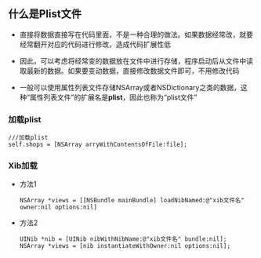 ## 什么是Plist文件
- 直接将数据直接写在代码里面，不是一种合理的做法。如果数据经常改，就要经常翻开对应的代码进行修改，造成代码扩展性低

- 因此，可以考虑将经常变的数据放在文件中进行存储，程序启动后从文件中读取最新的数据。如果要变动数据，直接修改数据文件即可，不用修改代码

- 一般可以使用属性列表文件存储NSArray或者NSDictionary之类的数据，这种“属性列表文件”的扩展名是**plist**，因此也称为“plist文件”
### 加载plist


```
///加载plist
self.shops = [NSArray arryWithContentsOfFile:file];
```

### Xib加载
- 方法1

    ```
    NSArray *views = [[NSBundle mainBundle] loadNibNamed:@"xib文件名" owner:nil options:nil]
    ```

- 方法2

    ```
    UINib *nib = [UINib nibWithNibName:@"xib文件名" bundle:nil];
    NSArray *views = [nib instantiateWithOwner:nil options:nil];
    ```








